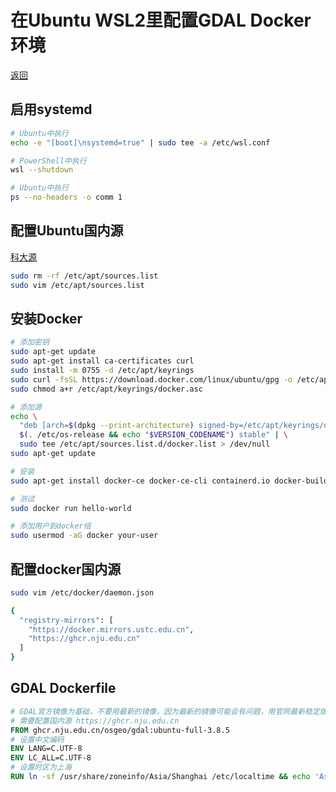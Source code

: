 # 在Ubuntu WSL2里配置GDAL Docker环境

[返回](../index.md)

## 启用systemd

```bash
# Ubuntu中执行
echo -e "[boot]\nsystemd=true" | sudo tee -a /etc/wsl.conf

# PowerShell中执行
wsl --shutdown

# Ubuntu中执行
ps --no-headers -o comm 1

```

## 配置Ubuntu国内源

[科大源](https://mirrors.ustc.edu.cn/repogen/)

```bash
sudo rm -rf /etc/apt/sources.list
sudo vim /etc/apt/sources.list
```

## 安装Docker

```bash
# 添加密钥
sudo apt-get update
sudo apt-get install ca-certificates curl
sudo install -m 0755 -d /etc/apt/keyrings
sudo curl -fsSL https://download.docker.com/linux/ubuntu/gpg -o /etc/apt/keyrings/docker.asc
sudo chmod a+r /etc/apt/keyrings/docker.asc

# 添加源
echo \
  "deb [arch=$(dpkg --print-architecture) signed-by=/etc/apt/keyrings/docker.asc] https://mirrors.ustc.edu.cn/docker-ce/linux/ubuntu/ \
  $(. /etc/os-release && echo "$VERSION_CODENAME") stable" | \
  sudo tee /etc/apt/sources.list.d/docker.list > /dev/null
sudo apt-get update

# 安装
sudo apt-get install docker-ce docker-ce-cli containerd.io docker-buildx-plugin docker-compose-plugin

# 测试
sudo docker run hello-world

# 添加用户到docker组
sudo usermod -aG docker your-user
```

## 配置docker国内源

```bash
sudo vim /etc/docker/daemon.json

{
  "registry-mirrors": [
    "https://docker.mirrors.ustc.edu.cn",
    "https://ghcr.nju.edu.cn"
  ]
}

```

## GDAL Dockerfile

```Dockerfile
# GDAL官方镜像为基础，不要用最新的镜像，因为最新的镜像可能会有问题，用官网最新稳定版本即可，FULL版本的兼容性最好但体积最大
# 需要配置国内源 https://ghcr.nju.edu.cn
FROM ghcr.nju.edu.cn/osgeo/gdal:ubuntu-full-3.8.5
# 设置中文编码
ENV LANG=C.UTF-8
ENV LC_ALL=C.UTF-8
# 设置时区为上海
RUN ln -sf /usr/share/zoneinfo/Asia/Shanghai /etc/localtime && echo 'Asia/Shanghai' >/etc/timezone
```

